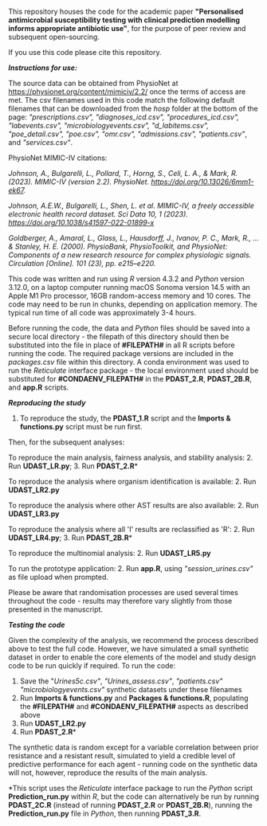 This repository houses the code for the academic paper **"Personalised antimicrobial susceptibility testing with clinical prediction modelling informs appropriate antibiotic use"**, for the purpose of peer review and subsequent open-sourcing.

If you use this code please cite this repository.

***Instructions for use:***

The source data can be obtained from PhysioNet at https://physionet.org/content/mimiciv/2.2/ once the terms of access are met. The csv filenames used in this code match the following default filenames that can be downloaded from the *hosp* folder at the bottom of the page: *"prescriptions.csv", "diagnoses_icd.csv", "procedures_icd.csv", "labevents.csv", "microbiologyevents.csv", "d_labitems.csv", "poe_detail.csv", "poe.csv", "omr.csv", "admissions.csv", "patients.csv"*, and *"services.csv"*.

PhysioNet MIMIC-IV citations:

*Johnson, A., Bulgarelli, L., Pollard, T., Horng, S., Celi, L. A., & Mark, R. (2023). MIMIC-IV (version 2.2). PhysioNet. https://doi.org/10.13026/6mm1-ek67.*

*Johnson, A.E.W., Bulgarelli, L., Shen, L. et al. MIMIC-IV, a freely accessible electronic health record dataset. Sci Data 10, 1 (2023). https://doi.org/10.1038/s41597-022-01899-x*

*Goldberger, A., Amaral, L., Glass, L., Hausdorff, J., Ivanov, P. C., Mark, R., ... & Stanley, H. E. (2000). PhysioBank, PhysioToolkit, and PhysioNet: Components of a new research resource for complex physiologic signals. Circulation [Online]. 101 (23), pp. e215–e220.*

This code was written and run using *R* version 4.3.2 and *Python* version 3.12.0, on a laptop computer running macOS Sonoma version 14.5 with an Apple M1 Pro processor, 16GB random-access memory and 10 cores. The code may need to be run in chunks, depending on application memory. The typical run time of all code was approximately 3-4 hours.

Before running the code, the data and *Python* files should be saved into a secure local directory - the filepath of this directory should then be substituted into the file in place of **#FILEPATH#** in all R scripts before running the code. The required package versions are included in the *packages.csv* file within this directory. A conda environment was used to run the *Reticulate* interface package - the local environment used should be substituted for **#CONDAENV_FILEPATH#** in the **PDAST_2.R**, **PDAST_2B.R**, and **app.R** scripts.

***Reproducing the study***

1. To reproduce the study, the **PDAST_1.R** script and the **Imports & functions.py** script must be run first.

Then, for the subsequent analyses:

To reproduce the main analysis, fairness analysis, and stability analysis: 
2. Run **UDAST_LR.py**; 
3. Run **PDAST_2.R***

To reproduce the analysis where organism identification is available: 
2. Run **UDAST_LR2.py**

To reproduce the analysis where other AST results are also available: 
2. Run **UDAST_LR3.py**

To reproduce the analysis where all 'I' results are reclassified as 'R': 
2. Run **UDAST_LR4.py**; 
3. Run **PDAST_2B.R***

To reproduce the multinomial analysis: 
2. Run **UDAST_LR5.py**

To run the prototype application: 
2. Run **app.R**, using *"session_urines.csv"* as file upload when prompted.

Please be aware that randomisation processes are used several times throughout the code - results may therefore vary slightly from those presented in the manuscript.

***Testing the code***

Given the complexity of the analysis, we recommend the process described above to test the full code. However, we have simulated a small synthetic dataset in order to enable the core elements of the model and study design code to be run quickly if required. To run the code:

1. Save the "*Urines5c.csv"*, *"Urines_assess.csv"*, *"patients.csv"* *"microbiologyevents.csv"* synthetic datasets under these filenames
2. Run **Imports & functions.py** and **Packages & functions.R**, populating the **#FILEPATH#** and **#CONDAENV_FILEPATH#** aspects as described above
3. Run **UDAST_LR2.py**
4. Run **PDAST_2.R***

The synthetic data is random except for a variable correlation between prior resistance and a resistant result, simulated to yield a credible level of predictive performance for each agent - running code on the synthetic data will not, however, reproduce the results of the main analysis.


*This script uses the *Reticulate* interface package to run the *Python* script **Prediction_run.py** within *R*, but the code can alternatively be run by running **PDAST_2C.R** (instead of running **PDAST_2.R** or **PDAST_2B.R**), running the **Prediction_run.py** file in *Python*, then running **PDAST_3.R**.
